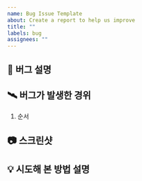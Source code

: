 ```yaml
---
name: Bug Issue Template
about: Create a report to help us improve
title: ""
labels: bug
assignees: ""
---
```


## 🚨 버그 설명

<!-- 어떤 버그가 발생했는지 간략하게 적어주세요. -->

## 🛰️ 버그가 발생한 경위

<!-- 어디서 버그가 발생했는지 재현 방법을 적어주세요. -->

1. 순서

## 📷 스크린샷

<!-- 버그 스크린샷이 필요하다면 첨부해주세요. -->

## 💡 시도해 본 방법 설명

<!-- 버그 해결을 위해 시도한 방법이 있다면 적어주세요.  -->
